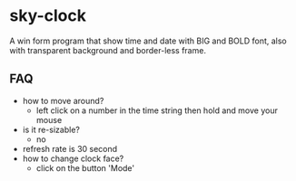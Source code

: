 # sky-clock

A win form program that show time and date with BIG and BOLD font, also with transparent background and border-less frame.

## FAQ

- how to move around?
  - left click on a number in the time string then hold and move your mouse
- is it re-sizable?
  - no
- refresh rate is 30 second
- how to change clock face?
  - click on the button 'Mode'